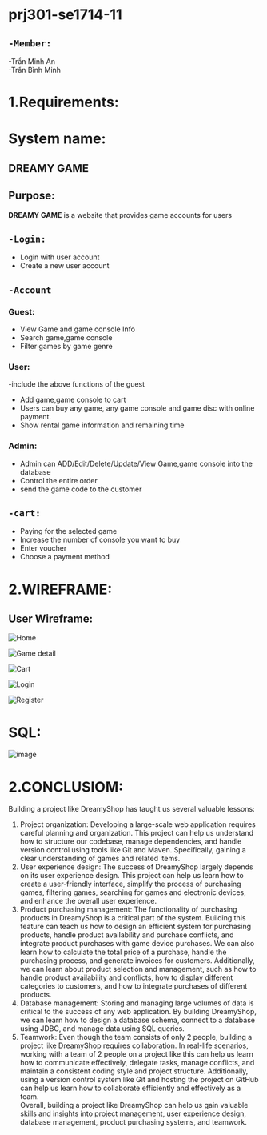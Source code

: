 # prj301-se1714-11  
## `-Member:`    
-Trần Minh An  
-Trần Bình Minh  

# 1.**Requirements**:    
# System name:  

## DREAMY GAME  

##  Purpose:  
  
  **DREAMY GAME** is a website that provides game accounts for users  
  
## `-Login:`  
- Login with user account  
- Create a new user account  
## `-Account`  
### Guest:  
- View Game and game console Info  
- Search game,game console
- Filter games by game genre  
### User:  
-include the above functions of the guest  
- Add game,game console to cart  
- Users can buy any game, any game console and game disc with online payment.  
- Show rental game information and remaining time 
### Admin:  
- Admin can ADD/Edit/Delete/Update/View Game,game console into the database   
- Control the entire order
- send the game code to the customer
## `-cart:`  
  - Paying for the selected game  
  - Increase the number of console you want to buy    
  - Enter voucher  
  - Choose a payment method  
  # 2.WIREFRAME:  
  ## User Wireframe:  
 ![Home](https://github.com/dunghuynh-teaching/prj301-se1714-11/assets/92529237/8f381a27-3039-42a3-9076-e8b31a2066d0)  

![Game detail](https://github.com/dunghuynh-teaching/prj301-se1714-11/assets/92529237/85f5f201-473a-4ba8-8b4e-87a38bc1e3bf)  

![Cart](https://github.com/dunghuynh-teaching/prj301-se1714-11/assets/92529237/fd5fce94-1d42-4bea-8e9d-d6ec7a567b50)  

![Login](https://github.com/dunghuynh-teaching/prj301-se1714-11/assets/92529237/d05a1459-82d6-4e95-962f-47e7575d9eaf)  

![Register](https://github.com/dunghuynh-teaching/prj301-se1714-11/assets/92529237/38b1e57b-e0fa-48cc-b6bd-932451421f6a)  
# SQL:  
![image](https://github.com/dunghuynh-teaching/prj301-se1714-11/assets/92529237/3d305cd6-4e4b-48ed-89e5-95d981f9f49e)

  # 2.CONCLUSIOM:  
  Building a project like DreamyShop has taught us several valuable lessons:  

1. Project organization: Developing a large-scale web application requires careful planning and organization. This project can help us understand how to structure our codebase, manage dependencies, and handle version control using tools like Git and Maven. Specifically, gaining a clear understanding of games and related items.  
2. User experience design: The success of DreamyShop largely depends on its user experience design. This project can help us learn how to create a user-friendly interface, simplify the process of purchasing games, filtering games, searching for games and electronic devices, and enhance the overall user experience.  
3. Product purchasing management: The functionality of purchasing products in DreamyShop is a critical part of the system. Building this feature can teach us how to design an efficient system for purchasing products, handle product availability and purchase conflicts, and integrate product purchases with game device purchases. We can also learn how to calculate the total price of a purchase, handle the purchasing process, and generate invoices for customers. Additionally, we can learn about product selection and management, such as how to handle product availability and conflicts, how to display different categories to customers, and how to integrate purchases of different products.  
4. Database management: Storing and managing large volumes of data is critical to the success of any web application. By building DreamyShop, we can learn how to design a database schema, connect to a database using JDBC, and manage data using SQL queries.  
5. Teamwork: Even though the team consists of only 2 people, building a project like DreamyShop requires collaboration. In real-life scenarios, working with a team of 2 people on a project like this can help us learn how to communicate effectively, delegate tasks, manage conflicts, and maintain a consistent coding style and project structure. Additionally, using a version control system like Git and hosting the project on GitHub can help us learn how to collaborate efficiently and effectively as a team.  
Overall, building a project like DreamyShop can help us gain valuable skills and insights into project management, user experience design, database management, product purchasing systems, and teamwork.

  










